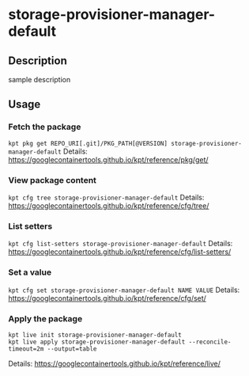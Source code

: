 # storage-provisioner-manager-default

## Description
sample description

## Usage

### Fetch the package
`kpt pkg get REPO_URI[.git]/PKG_PATH[@VERSION] storage-provisioner-manager-default`
Details: https://googlecontainertools.github.io/kpt/reference/pkg/get/

### View package content
`kpt cfg tree storage-provisioner-manager-default`
Details: https://googlecontainertools.github.io/kpt/reference/cfg/tree/

### List setters
`kpt cfg list-setters storage-provisioner-manager-default`
Details: https://googlecontainertools.github.io/kpt/reference/cfg/list-setters/

### Set a value
`kpt cfg set storage-provisioner-manager-default NAME VALUE`
Details: https://googlecontainertools.github.io/kpt/reference/cfg/set/

### Apply the package
```
kpt live init storage-provisioner-manager-default
kpt live apply storage-provisioner-manager-default --reconcile-timeout=2m --output=table
```
Details: https://googlecontainertools.github.io/kpt/reference/live/
